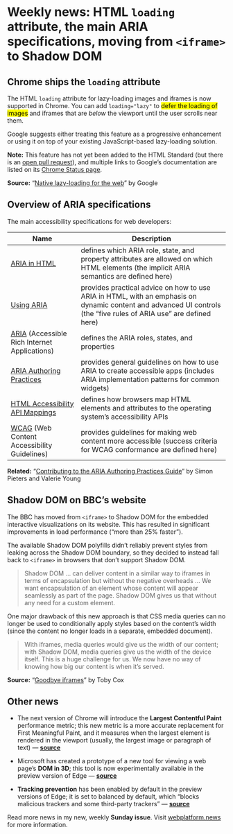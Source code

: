 # Weekly news: HTML `loading` attribute, the main ARIA specifications, moving from `<iframe>` to Shadow DOM

## Chrome ships the `loading` attribute

The HTML `loading` attribute for lazy-loading images and iframes is now supported in Chrome. You can add `loading="lazy"` to <mark>defer the loading of images</mark> and iframes that are _below_ the viewport until the user scrolls near them.

Google suggests either treating this feature as a progressive enhancement or using it on top of your existing JavaScript-based lazy-loading solution.

**Note:** This feature has not yet been added to the HTML Standard (but there is an [open pull request](https://github.com/whatwg/html/pull/3752)), and multiple links to Google’s documentation are listed on its [Chrome Status page](https://www.chromestatus.com/feature/5645767347798016).

**Source:** “[Native lazy-loading for the web](https://web.dev/native-lazy-loading)” by Google

## Overview of ARIA specifications

The main accessibility specifications for web developers:

<table>
<thead>
<tr>
<th>Name</th>
<th>Description</th>
</tr>
</thead>
<tbody><tr>
<td><a href="https://w3c.github.io/html-aria/">ARIA in HTML</a></td>
<td>defines which ARIA role, state, and property attributes are allowed on which HTML elements (the implicit ARIA semantics are defined here)</td>
</tr>
<tr>
<td><a href="https://w3c.github.io/using-aria/">Using ARIA</a></td>
<td>provides practical advice on how to use ARIA in HTML, with an emphasis on dynamic content and advanced UI controls (the “five rules of ARIA use” are defined here)</td>
</tr>
<tr>
<td><a href="https://w3c.github.io/aria/">ARIA</a> (Accessible Rich Internet Applications)</td>
<td>defines the ARIA roles, states, and properties</td>
</tr>
<tr>
<td><a href="https://w3c.github.io/aria-practices/">ARIA Authoring Practices</a></td>
<td>provides general guidelines on how to use ARIA to create accessible apps (includes ARIA implementation patterns for common widgets)</td>
</tr>
<tr>
<td><a href="https://w3c.github.io/html-aam/">HTML Accessibility API Mappings</a></td>
<td>defines how browsers map HTML elements and attributes to the operating system’s accessibility APIs</td>
</tr>
<tr>
<td><a href="https://w3c.github.io/wcag/21/guidelines/">WCAG</a> (Web Content Accessibility Guidelines)</td>
<td>provides guidelines for making web content more accessible (success criteria for WCAG conformance are defined here)</td>
</tr>
</tbody></table>

**Related:** “[Contributing to the ARIA Authoring Practices Guide](https://bocoup.com/blog/contributing-to-the-aria-authoring-practices-guide)” by Simon Pieters and Valerie Young

## Shadow DOM on BBC’s website

The BBC has moved from `<iframe>` to Shadow DOM for the embedded interactive visualizations on its website. This has resulted in significant improvements in load performance (“more than 25% faster”).

The available Shadow DOM polyfills didn’t reliably prevent styles from leaking across the Shadow DOM boundary, so they decided to instead fall back to `<iframe>` in browsers that don’t support Shadow DOM.

> Shadow DOM … can deliver content in a similar way to iframes in terms of encapsulation but without the negative overheads … We want encapsulation of an element whose content will appear seamlessly as part of the page. Shadow DOM gives us that without any need for a custom element.

One major drawback of this new approach is that CSS media queries can no longer be used to conditionally apply styles based on the content’s width (since the content no longer loads in a separate, embedded document).

> With iframes, media queries would give us the width of our content; with Shadow DOM, media queries give us the width of the device itself. This is a huge challenge for us. We now have no way of knowing how big our content is when it’s served.

**Source:** “[Goodbye iframes](https://medium.com/bbc-design-engineering/goodbye-iframes-6c84a651e137)” by Toby Cox

## Other news

- The next version of Chrome will introduce the **Largest Contentful Paint** performance metric; this new metric is a more accurate replacement for First Meaningful Paint, and it measures when the largest element is rendered in the viewport (usually, the largest image or paragraph of text) — **[source](https://twitter.com/philwalton/status/1159505273033089024)**

- Microsoft has created a prototype of a new tool for viewing a web page’s **DOM in 3D**; this tool is now experimentally available in the preview version of Edge — **[source](https://twitter.com/EdgeDevTools/status/1158485601798119424)**

- **Tracking prevention** has been enabled by default in the preview versions of Edge; it is set to balanced by default, which “blocks malicious trackers and some third-party trackers” — **[source](https://techdows.com/2019/08/microsoft-enables-tracking-prevention-by-default-in-new-microsoft-edge.html)**

Read more news in my new, weekly **Sunday issue**. Visit [webplatform.news](https://webplatform.news) for more information.
